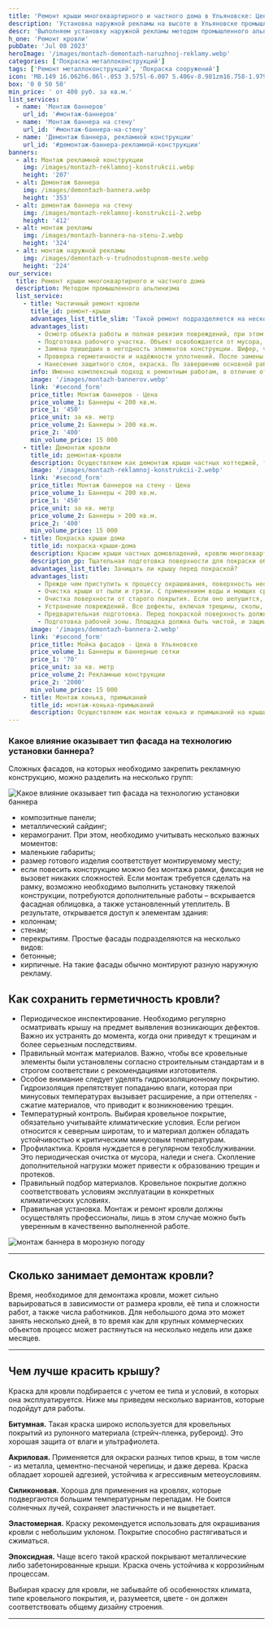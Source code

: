 ```yaml
---
title: 'Ремонт крыши многоквартирного и частного дома в Ульяновске: Цена за м2'
description: 'Установка наружной рекламы на высоте в Ульяновске промышленными альпинистами. Ремонт, монтаж и обслуживание баннеров. Цена от 400 руб. за кв.м. Звоните!'
descr: 'Выполняем установку наружной рекламы методом промышленного альпинизма: ремонт, монтаж и обслуживание баннеров.'
h_one: 'Ремонт кровли'
pubDate: 'Jul 08 2023'
heroImage: '/images/montazh-demontazh-naruzhnoj-reklamy.webp'
categories: ['Покраска металлоконструкций']
tags: ['Ремонт металлоконструкций', 'Покраска сооружений']
icon: 'M8.149 16.062h6.06l-.053 3.575l-6.007 5.406v-8.981zm16.758-1.979L1 35.169L3.52 38l21.485-18.954L46.486 38L49 35.169L25.097 14.083L25 14l-.093.083z'
box: '0 0 50 50'
min_price: ' от 400 руб. за кв.м.'
list_services:
  - name: 'Монтаж баннеров'
    url_id: '#монтаж-баннеров'
  - name: 'Монтаж баннера на стену'
    url_id: '#монтаж-баннера-на-стену'
  - name: 'Демонтаж баннера, рекламной конструкции'
    url_id: '#демонтаж-баннера-рекламной-конструкции'
banners:
  - alt: Монтаж рекламной конструкции
    img: /images/montazh-reklamnoj-konstrukcii.webp
    height: '207'
  - alt: Демонтаж баннера
    img: /images/demontazh-bannera.webp
    height: '353'
  - alt: демонтаж баннера на стену
    img: /images/montazh-reklamnoj-konstrukcii-2.webp
    height: '412'
  - alt: монтаж рекламы
    img: /images/montazh-bannera-na-stenu-2.webp
    height: '324'
  - alt: монтаж наружной рекламы
    img: /images/demontazh-v-trudnodostupnom-meste.webp
    height: '224'
our_service:
  title: Ремонт крыши многоквартирного и частного дома
  description: Методом промышленного альпинизма
  list_service:
    - title: Частичный ремонт кровли
      title_id: ремонт-крыши
      advantages_list_title_slim: 'Такой ремонт подразделяется на несколько этапов:'
      advantages_list:
        - Осмотр объекта работы и полная ревизия повреждений, при этом фиксируются каждый участок, нуждающийся в ремонте.
        - Подготовка рабочего участка. Объект освобождается от мусора, обломков, очищается от грязи. Производится обработка поверхностей спецсредствами, эта операция необходима для качественной адгезии используемых в работе материалов.
        - Замена пришедших в негодность элементов конструкции. Шифер, черепица, металлический профиль либо другие кровельные материалы меняются на новые. Это может также касаться элементов стропильной группы, гидроизоляционного покрытия, утеплителя и т.п.
        - Проверка герметичности и надёжности уплотнений. После замены кровельных элементов нужно убедиться, что места соединений и стыков сохраняют герметичность и не пропустят влагу.
        - Нанесение защитного слоя, окраска. По завершению основной работы на кровлю наносятся специальные материалы, повышающие срок эксплуатации кровельного материала и защищающие его от агрессивного воздействия природных явлений.
      info: Именно комплексный подход к ремонтным работам, в отличие от демонтажа и полной замены крыши, может дать превосходный результат, сэкономить средства и время.
      image: '/images/montazh-bannerov.webp'
      link: '#second_form'
      price_title: Монтаж баннеров - Цена
      price_volume_1: Баннеры < 200 кв.м.
      price_1: '450'
      price_unit: за кв. метр
      price_volume_2: Баннеры > 200 кв.м.
      price_2: '400'
      min_volume_price: 15 000
    - title: Демонтаж кровли
      title_id: демонтаж-кровли
      description: Осуществляем как демонтаж крыши частных коттеджей, так и демонтаж кровли многоквартирных домов, офисных зданий и промышленных сооружений.
      image: '/images/montazh-reklamnoj-konstrukcii-2.webp'
      link: '#second_form'
      price_title: Монтаж баннеров на стену - Цена
      price_volume_1: Баннеры < 200 кв.м.
      price_1: '450'
      price_unit: за кв. метр
      price_volume_2: Баннеры > 200 кв.м.
      price_2: '400'
      min_volume_price: 15 000
    - title: Покраска крыши дома
      title_id: покраска-крыши-дома
      description: Красим крыши частных домовладений, кровлю многоквартирных домов, офисных зданий и промышленных сооружений.
      description_pp: Тщательная подготовка поверхности для покраски обеспечит желаемый результат и увеличит срок службы покрытия. Гарантию качественной работы могут обеспечить профессиональные мастера, имеющие опыт проведения подобных работ.
      advantages_list_title: Зачищать ли крышу перед покраской?
      advantages_list:
        - Прежде чем приступить к процессу окрашивания, поверхность необходимо подготовить. Этот этап предусматривает такие работы
        - Очистка крыши от пыли и грязи. С применением воды и моющих средств щётками, а если позволяют условия - напором воды с поверхности удаляются мусор, пыль, другие загрязнения.
        - Очистка поверхности от старого покрытия. Если оно шелушится, есть следы отслаивания - удаление обязательно. Для этого используют шпатели и другие подобные приспособления.
        - Устранение повреждений. Все дефекты, включая трещины, сколы, неплотные соединения подлежат устранению.
        - Предварительная подготовка. Перед покраской поверхность должна быть ровной и гладкой. В зависимости от вида покрытия иногда требуется ее шлифовка, либо обработка антикоррозийным составом.
        - Подготовка рабочей зоны. Площадка должна быть чистой, и защищенной от попадания на нее капель краски и других материалов.
      image: '/images/demontazh-bannera-2.webp'
      link: '#second_form'
      price_title: Мойка фасадов - Цена в Ульяновске
      price_volume_1: Баннеры и баннерные сетки
      price_1: '70'
      price_unit: за кв. метр
      price_volume_2: Рекламные конструкции
      price_2: '2000'
      min_volume_price: 15 000
    - title: Монтаж конька, примыканий
      title_id: монтаж-конька-примыканий
      description: Осуществляем как монтаж конька и примыканий на крыши частных коттеджей, так и их устройство на кровли многоквартирных домов, офисных зданий и промышленных сооружений.
---
```


### Какое влияние оказывает тип фасада на технологию установки баннера?

Сложных фасадов, на которых необходимо закрепить рекламную конструкцию, можно разделить на несколько групп:

![Какое влияние оказывает тип фасада на технологию установки баннера](/images/montazh-reklamnoj-konstrukcii.webp)

- композитные панели;
- металлический сайдинг;
- керамогранит.
  При этом, необходимо учитывать несколько важных моментов:
- маленькие габариты;
- размер готового изделия соответствует монтируемому месту;
- если повесить конструкцию можно без монтажа рамки, фиксация не вызовет никаких сложностей.
  Если монтаж требуется сделать на рамку, возможно необходимо выполнить установку тяжелой конструкции, потребуются дополнительные работы – вскрывается фасадная облицовка, а также установленный утеплитель. В результате, открывается доступ к элементам здания:
- колоннам;
- стенам;
- перекрытиям.
  Простые фасады подразделяются на несколько видов:
- бетонные;
- кирпичные.
  На такие фасады обычно монтируют разную наружную рекламу.

## Как сохранить герметичность кровли?

- Периодическое инспектирование. Необходимо регулярно осматривать крышу на предмет выявления возникающих дефектов. Важно их устранять до момента, когда они приведут к трещинам и более серьезным последствиям.
- Правильный монтаж материалов. Важно, чтобы все кровельные элементы были установлены согласно строительным стандартам и в строгом соответствии с рекомендациями изготовителя.
- Особое внимание следует уделять гидроизоляционному покрытию. Гидроизоляция препятствует попаданию влаги, которая при минусовых температурах вызывает расширение, а при оттепелях - сжатие материалов, что приводит к возникновению трещин.
- Температурный контроль. Выбирая кровельное покрытие, обязательно учитывайте климатические условия. Если регион относится к северным широтам, то и материал должен обладать устойчивостью к критическим минусовым температурам.
- Профилактика. Кровля нуждается в регулярном техобслуживании. Это периодическая очистка от мусора, наледи и снега. Скопление дополнительной нагрузки может привести к образованию трещин и протеков.
- Правильный подбор материалов. Кровельное покрытие должно соответствовать условиям эксплуатации в конкретных климатических условиях.
- Правильная установка. Монтаж и ремонт кровли должны осуществлять профессионалы, лишь в этом случае можно быть уверенным в качественно выполненной работе.

![монтаж баннера в морозную погоду](/images/montazh-bannera-na-stenu-2.webp)

---

## Сколько занимает демонтаж кровли?

Время, необходимое для демонтажа кровли, может сильно варьироваться в зависимости от размера кровли, её типа и сложности работ, а также числа работников. Для небольшого дома это может занять несколько дней, в то время как для крупных коммерческих объектов процесс может растянуться на несколько недель или даже месяцев.

---

## Чем лучше красить крышу?

Краска для кровли подбирается с учетом ее типа и условий, в которых она эксплуатируется. Ниже мы приведем несколько вариантов, которые подойдут для работы.

**Битумная.** Такая краска широко используется для кровельных покрытий из рулонного материала (стрейч-пленка, рубероид). Это хорошая защита от влаги и ультрафиолета.

**Акриловая.** Применяется для окраски разных типов крыш, в том числе - из металла, цементно-песчаной черепицы, и даже дерева. Краска обладает хорошей адгезией, устойчива к агрессивным метеоусловиям.

**Силиконовая.** Хороша для применения на кровлях, которые подвергаются большим температурным перепадам. Не боится солнечных лучей, сохраняет эластичность и не выцветает.

**Эластомерная.** Краску рекомендуется использовать для окрашивания кровли с небольшим уклоном. Покрытие способно растягиваться и сжиматься.

**Эпоксидная.** Чаще всего такой краской покрывают металлические либо забетонированные крыши. Краска очень устойчива к коррозийным процессам.

Выбирая краску для кровли, не забывайте об особенностях климата, типе кровельного покрытия, и, разумеется, цвете - он должен соответствовать общему дизайну строения.

---
